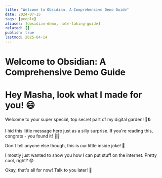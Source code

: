 ```yaml
---
title: "Welcome to Obsidian: A Comprehensive Demo Guide"
date: 2024-07-15
tags: [people]
aliases: [obsidian-demo, note-taking-guide]
related: []
publish: true
lastmod: 2025-04-14
---
```


# Welcome to Obsidian: A Comprehensive Demo Guide

# Hey Masha, look what I made for you! 😄

Welcome to your super special, top secret part of my digital garden! 🌿🔒

I hid this little message here just as a silly surprise. If you're reading this, congrats - you found it! 🕵️‍♀️

Don't tell anyone else though, this is our little inside joke! 🤫 

I mostly just wanted to show you how I can put stuff on the internet. Pretty cool, right? 😎

Okay, that's all for now! Talk to you later! 👋 